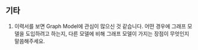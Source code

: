 ## 기타
1. 이력서를 보면 Graph Model에 관심이 많으신 것 같습니다.
어떤 경우에 그래프 모델을 도입하려고 하는지, 다른 모델에 비해 그래프 모델이 가지는 장점이 무엇인지 말씀해주세요.
